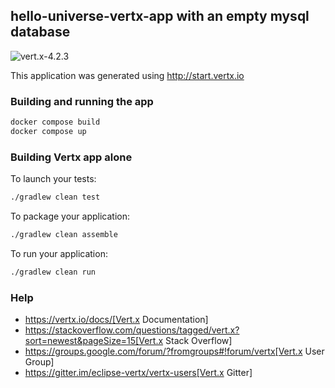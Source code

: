 ## hello-universe-vertx-app with an empty mysql database

![vert.x-4.2.3](https://img.shields.io/badge/vert.x-4.2.3-purple.svg)

This application was generated using http://start.vertx.io

### Building and running the app
```sh
docker compose build
docker compose up
```

### Building Vertx app alone

To launch your tests:
```sh
./gradlew clean test
```

To package your application:
```sh
./gradlew clean assemble
```

To run your application:
```sh
./gradlew clean run
```

### Help

* https://vertx.io/docs/[Vert.x Documentation]
* https://stackoverflow.com/questions/tagged/vert.x?sort=newest&pageSize=15[Vert.x Stack Overflow]
* https://groups.google.com/forum/?fromgroups#!forum/vertx[Vert.x User Group]
* https://gitter.im/eclipse-vertx/vertx-users[Vert.x Gitter]
